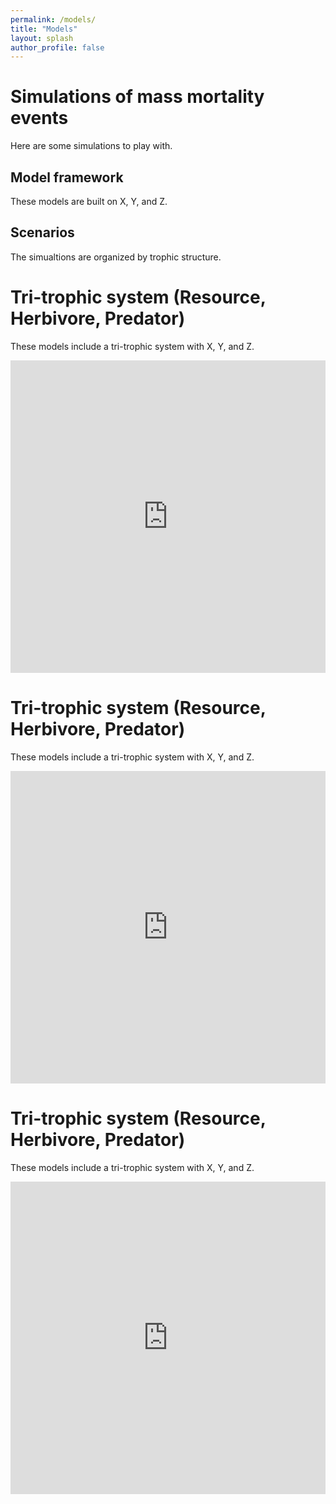 ```yaml
---
permalink: /models/
title: "Models"
layout: splash
author_profile: false
---
```

# Simulations of mass mortality events
Here are some simulations to play with.

## Model framework
These models are built on X, Y, and Z.

## Scenarios
The simualtions are organized by trophic structure.

# Tri-trophic system (Resource, Herbivore, Predator)
These models include a tri-trophic system with X, Y, and Z.

<iframe id="example1" src="https://simontye.shinyapps.io/2020_mme_model/"
style="border: non; width: 100%; height: 500px"
frameborder="0">
</iframe>

# Tri-trophic system (Resource, Herbivore, Predator)
These models include a tri-trophic system with X, Y, and Z.

<iframe id="example1" src="https://simontye.shinyapps.io/2020_mme_model/"
style="border: non; width: 100%; height: 500px"
frameborder="0">
</iframe>

# Tri-trophic system (Resource, Herbivore, Predator)
These models include a tri-trophic system with X, Y, and Z.

<iframe id="example1" src="https://simontye.shinyapps.io/2020_mme_model/"
style="border: non; width: 100%; height: 500px"
frameborder="0">
</iframe>